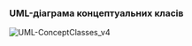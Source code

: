 ### UML-діаграма концептуальних класів

![UML-ConceptClasses_v4](https://user-images.githubusercontent.com/79566277/194770523-2d2f6876-fa75-4dfc-825b-af540e68f597.jpg)

